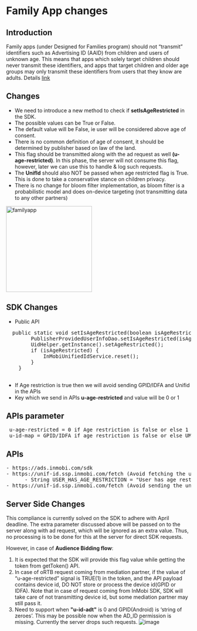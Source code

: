 # Family App changes
## Introduction
Family apps (under Designed for Families program) should not “transmit” identifiers such as Advertising ID (AAID) from children and users of unknown age. This means that apps which solely target children should never transmit these identifiers, and apps that target children and older age groups may only transmit these identifiers from users that they know are adults. 
Details [link](https://support.google.com/googleplay/android-developer/answer/11043825 ) 

## Changes
* We need to introduce a new method to check if **setIsAgeRestricted** in the SDK.
* The possible values can be True or False.
* The default value will be False, ie user will be considered above age of consent.
* There is no common definition of age of consent, it should be determined by publisher based on law of the land.
* This flag should be transmitted along with the ad request as well **(u-age-restricted)**. In this phase, the server will not consume this flag, however, later we can use this to handle & log such requests.
* The **UnifId** should also NOT be passed when age restricted flag is True. This is done to take a conservative stance on children privacy. 
* There is no change for bloom filter implementation, as bloom filter is a probabilistic model and does on-device targeting (not transmitting data to any other partners)


<img width="234" alt="familyapp" src="https://user-images.githubusercontent.com/6571244/157170176-4a7e1235-1cb5-43cc-acb3-a113d40388cd.png">

## SDK Changes
* Public API 
<pre>
  public static void setIsAgeRestricted(boolean isAgeRestricted) {
        PublisherProvidedUserInfoDao.setIsAgeRestricted(isAgeRestricted);
        UidHelper.getInstance().setAgeRestricted();
        if (isAgeRestricted) {
            InMobiUnifiedIdService.reset();
        }
    }
  </pre>
* If Age restriction is true then we will avoid sending GPID/IDFA and Unifid in the APIs
* Key which we send in APIs **u-age-restricted** and value will be 0 or 1

## APIs parameter
<pre>
 u-age-restricted = 0 if Age restriction is false or else 1
 u-id-map = GPID/IDFA if age restriction is false or else UM5(MD5) and O1(SHA1) will be sent to API
</pre>

## APIs
<pre>
- https://ads.inmobi.com/sdk
- https://unif-id.ssp.inmobi.com/fetch (Avoid fetching the unifid if age restriction is true)
      - String USER_HAS_AGE_RESTRICTION = "User has age restriction";
- https://unif-id.ssp.inmobi.com/fetch (Avoid sending the unifid if age restriction is true)
</pre>


## Server Side Changes
This compliance is currently solved on the SDK to adhere with April deadline. The extra parameter discussed above will be passed on to the server along with ad request, which will be ignored as an extra value. Thus, no processing is to be done for this at the server for direct SDK requests.

However, in case of **Audience Bidding flow**:
1.	It is expected that the SDK will provide this flag value while getting the token from getToken() API. 
2.	In case of oRTB request coming from mediation partner, if the value of “u-age-restricted” signal is TRUE(1) in the token, and the API payload contains device id, DO NOT store or process the device id(GPID or IDFA). Note that in case of request coming from InMobi SDK, SDK will take care of not transmitting device id, but some mediation partner may still pass it.
3.	Need to support when **"u-id-adt"** is 0 and GPID(Android) is ‘string of zeroes’. This may be possible now when the AD_ID permission is missing. Currently the server drops such requests.
![image](https://user-images.githubusercontent.com/6571244/157183606-0df3824e-e80d-4e03-8adf-c7200501c34b.png)



